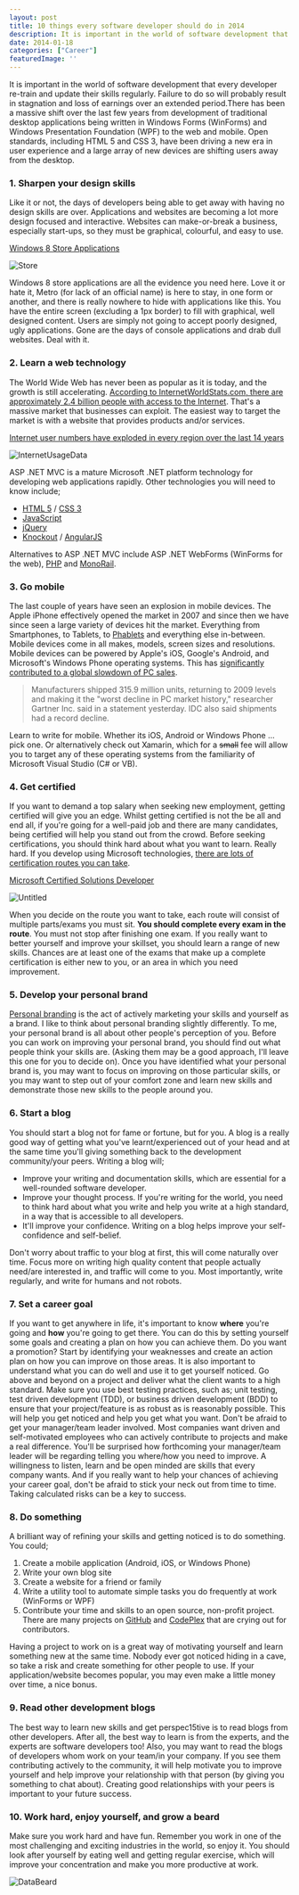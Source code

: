 ```yaml
---
layout: post
title: 10 things every software developer should do in 2014
description: It is important in the world of software development that every developer re-train and update their skills regularly.  Here's what to learn in 2014.
date: 2014-01-18
categories: ["Career"]
featuredImage: ''
---
```


It is important in the world of software development that every developer re-train and update their skills regularly. Failure to do so will probably result in stagnation and loss of earnings over an extended period.There has been a massive shift over the last few years from development of traditional desktop applications being written in Windows Forms (WinForms) and Windows Presentation Foundation (WPF) to the web and mobile. Open standards, including HTML 5 and CSS 3, have been driving a new era in user experience and a large array of new devices are shifting users away from the desktop.

### 1. Sharpen your design skills

Like it or not, the days of developers being able to get away with having no design skills are over. Applications and websites are becoming a lot more design focused and interactive. Websites can make-or-break a business, especially start-ups, so they must be graphical, colourful, and easy to use.

<u>Windows 8 Store Applications</u>

![Store](store1.png)

Windows 8 store applications are all the evidence you need here. Love it or hate it, Metro (for lack of an official name) is here to stay, in one form or another, and there is really nowhere to hide with applications like this. You have the entire screen (excluding a 1px border) to fill with graphical, well designed content. Users are simply not going to accept poorly designed, ugly applications. Gone are the days of console applications and drab dull websites. Deal with it.

### 2. Learn a web technology

The World Wide Web has never been as popular as it is today, and the growth is still accelerating. [According to InternetWorldStats.com, there are approximately 2.4 billion people with access to the Internet](http://www.internetworldstats.com/stats.htm 'InternetWorldStats.com'). That's a massive market that businesses can exploit. The easiest way to target the market is with a website that provides products and/or services.

<u>Internet user numbers have exploded in every region over the last 14 years</u>

![InternetUsageData](internetusagedata1.png)

ASP .NET MVC is a mature Microsoft .NET platform technology for developing web applications rapidly. Other technologies you will need to know include;

* [HTML 5](http://www.w3schools.com/html/html5_intro.asp) / [CSS 3](http://www.htmlgoodies.com/html5/tutorials/learn-css3-from-a-z-getting-started-with-layouts-.html)
* [JavaScript](https://developer.mozilla.org/en-US/docs/Web/JavaScript/Getting_Started)
* [jQuery](http://www.w3schools.com/jquery/default.asp?utm_source=twitterfeed&utm_medium=twitter)
* [Knockout](http://knockoutjs.com/documentation/introduction.html) / [AngularJS](https://geekli.st/zmilan/links/20659)

Alternatives to ASP .NET MVC include ASP .NET WebForms (WinForms for the web), [PHP](http://www.php.net/manual/en/getting-started.php) and [MonoRail](http://www.castleproject.org/projects/monorail/).

### 3. Go mobile

The last couple of years have seen an explosion in mobile devices. The Apple iPhone effectively opened the market in 2007 and since then we have since seen a large variety of devices hit the market. Everything from Smartphones, to Tablets, to [Phablets](http://en.wikipedia.org/wiki/Phablet) and everything else in-between. Mobile devices come in all makes, models, screen sizes and resolutions. Mobile devices can be powered by Apple's iOS, Google's Android, and Microsoft's Windows Phone operating systems. This has [significantly contributed to a global slowdown of PC sales](http://www.businessweek.com/news/2014-01-09/pc-shipments-decline-6-dot-9-percent-in-lackluster-holiday-shopping).

> Manufacturers shipped 315.9 million units, returning to 2009 levels and making it the "worst decline in PC market history," researcher Gartner Inc. said in a statement yesterday. IDC also said shipments had a record decline.

Learn to write for mobile. Whether its iOS, Android or Windows Phone ... pick one. Or alternatively check out Xamarin, which for a <strike>small</strike> fee will allow you to target any of these operating systems from the familiarity of Microsoft Visual Studio (C# or VB).

### 4. Get certified

If you want to demand a top salary when seeking new employment, getting certified will give you an edge. Whilst getting certified is not the be all and end all, if you're going for a well-paid job and there are many candidates, being certified will help you stand out from the crowd. Before seeking certifications, you should think hard about what you want to learn. Really hard. If you develop using Microsoft technologies, [there are lots of certification routes you can take](http://www.microsoft.com/learning/en-gb/certification-overview.aspx).

<u>Microsoft Certified Solutions Developer</u>

![Untitled](untitled1.png)

When you decide on the route you want to take, each route will consist of multiple parts/exams you must sit. **You should complete every exam in the route**. You must not stop after finishing one exam. If you really want to better yourself and improve your skillset, you should learn a range of new skills. Chances are at least one of the exams that make up a complete certification is either new to you, or an area in which you need improvement.

### 5. Develop your personal brand

[Personal branding](http://andrewtokeley.net/archive/2008/07/16/so-whatrsquos-your-personal-developer-brand.aspx) is the act of actively marketing your skills and yourself as a brand. I like to think about personal branding slightly differently. To me, your personal brand is all about other people's perception of you. Before you can work on improving your personal brand, you should find out what people think your skills are. (Asking them may be a good approach, I'll leave this one for you to decide on). Once you have identified what your personal brand is, you may want to focus on improving on those particular skills, or you may want to step out of your comfort zone and learn new skills and demonstrate those new skills to the people around you.

### 6. Start a blog

You should start a blog not for fame or fortune, but for you. A blog is a really good way of getting what you've learnt/experienced out of your head and at the same time you'll giving something back to the development community/your peers. Writing a blog will;

* Improve your writing and documentation skills, which are essential for a well-rounded software developer.
* Improve your thought process. If you're writing for the world, you need to think hard about what you write and help you write at a high standard, in a way that is accessible to all developers.
* It'll improve your confidence. Writing on a blog helps improve your self-confidence and self-belief.

Don't worry about traffic to your blog at first, this will come naturally over time. Focus more on writing high quality content that people actually need/are interested in, and traffic will come to you. Most importantly, write regularly, and write for humans and not robots.

### 7. Set a career goal

If you want to get anywhere in life, it's important to know **where** you're going and **how** you're going to get there. You can do this by setting yourself some goals and creating a plan on how you can achieve them. Do you want a promotion? Start by identifying your weaknesses and create an action plan on how you can improve on those areas. It is also important to understand what you can do well and use it to get yourself noticed. Go above and beyond on a project and deliver what the client wants to a high standard. Make sure you use best testing practices, such as; unit testing, test driven development (TDD), or business driven development (BDD) to ensure that your project/feature is as robust as is reasonably possible. This will help you get noticed and help you get what you want. Don't be afraid to get your manager/team leader involved. Most companies want driven and self-motivated employees who can actively contribute to projects and make a real difference. You'll be surprised how forthcoming your manager/team leader will be regarding telling you where/how you need to improve. A willingness to listen, learn and be open minded are skills that every company wants. And if you really want to help your chances of achieving your career goal, don't be afraid to stick your neck out from time to time. Taking calculated risks can be a key to success.

### 8. Do something

A brilliant way of refining your skills and getting noticed is to do something. You could;

1.  Create a mobile application (Android, iOS, or Windows Phone)
2.  Write your own blog site
3.  Create a website for a friend or family
4.  Write a utility tool to automate simple tasks you do frequently at work (WinForms or WPF)
5.  Contribute your time and skills to an open source, non-profit project. There are many projects on [GitHub](https://help.github.com/articles/fork-a-repo) and [CodePlex](http://www.codeplex.com/site/search/openings) that are crying out for contributors.

Having a project to work on is a great way of motivating yourself and learn something new at the same time. Nobody ever got noticed hiding in a cave, so take a risk and create something for other people to use. If your application/website becomes popular, you may even make a little money over time, a nice bonus.

### 9. Read other development blogs

The best way to learn new skills and get perspec15tive is to read blogs from other developers. After all, the best way to learn is from the experts, and the experts are software developers too! Also, you may want to read the blogs of developers whom work on your team/in your company. If you see them contributing actively to the community, it will help motivate you to improve yourself and help improve your relationship with that person (by giving you something to chat about). Creating good relationships with your peers is important to your future success.

### 10. Work hard, enjoy yourself, and grow a beard

Make sure you work hard and have fun. Remember you work in one of the most challenging and exciting industries in the world, so enjoy it. You should look after yourself by eating well and getting regular exercise, which will improve your concentration and make you more productive at work.

![DataBeard](databeard1.png)
